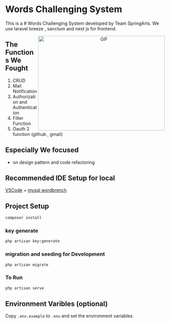 # Words Challenging System

This is a # Words Challenging System developed by Team SpringArts. We use laravel breeze , sanctum and next js for frontend.

<a target="_blank" align="center">
  <img align="right" top="500" height="300" width="400" alt="GIF" src="https://media.giphy.com/media/SWoSkN6DxTszqIKEqv/giphy.gif">
</a>


## The Functions We Fought
1. CRUD
2. Mail Notification
3. Authorization and Authentication
4. Filter Function
5. Oauth 2 function (github , gmail)

## Especially We focused
- on design pattern and code refactoring

## Recommended IDE Setup for local

[VSCode](https://code.visualstudio.com/) + [mysql wordbrench](https://www.mysql.com/products/workbench/) 

## Project Setup

```sh
composer install
```

### key generate
```sh
php artisan key:generate
```

### migration and seeding for Development

```sh
php artisan migrate
```

### To Run 

```sh
php artisan serve
```

## Environment Varibles (optional)

Copy `.env.example` to `.env` and set the environment variables.




